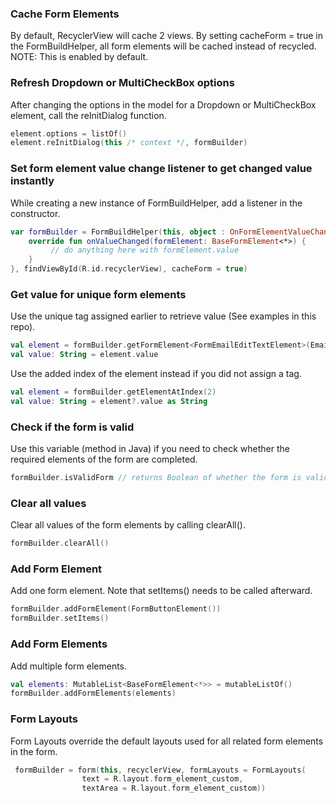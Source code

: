 ### Cache Form Elements
By default, RecyclerView will cache 2 views. By setting cacheForm = true in the FormBuildHelper, all form elements will be cached instead of recycled.
NOTE: This is enabled by default.

### Refresh Dropdown or MultiCheckBox options
After changing the options in the model for a Dropdown or MultiCheckBox element, call the reInitDialog function.

```kotlin
element.options = listOf()
element.reInitDialog(this /* context */, formBuilder)
```

### Set form element value change listener to get changed value instantly
While creating a new instance of FormBuildHelper, add a listener in the constructor.

```kotlin
var formBuilder = FormBuildHelper(this, object : OnFormElementValueChangedListener {
    override fun onValueChanged(formElement: BaseFormElement<*>) {
         // do anything here with formElement.value
    }
}, findViewById(R.id.recyclerView), cacheForm = true)
```

### Get value for unique form elements
Use the unique tag assigned earlier to retrieve value (See examples in this repo).
```kotlin
val element = formBuilder.getFormElement<FormEmailEditTextElement>(Email.ordinal)
val value: String = element.value
```
Use the added index of the element instead if you did not assign a tag.
```kotlin
val element = formBuilder.getElementAtIndex(2)
val value: String = element?.value as String
```

### Check if the form is valid
Use this variable (method in Java) if you need to check whether the required elements of the form are completed.
```kotlin
formBuilder.isValidForm // returns Boolean of whether the form is valid or not
```

### Clear all values
Clear all values of the form elements by calling clearAll().
```kotlin
formBuilder.clearAll()
```

### Add Form Element
Add one form element. Note that setItems() needs to be called afterward.
```kotlin
formBuilder.addFormElement(FormButtonElement())
formBuilder.setItems()
```

### Add Form Elements
Add multiple form elements.
```kotlin
val elements: MutableList<BaseFormElement<*>> = mutableListOf()
formBuilder.addFormElements(elements)
```

### Form Layouts
Form Layouts override the default layouts used for all related form elements in the form.

```kotlin
 formBuilder = form(this, recyclerView, formLayouts = FormLayouts(
                text = R.layout.form_element_custom,
                textArea = R.layout.form_element_custom))
```